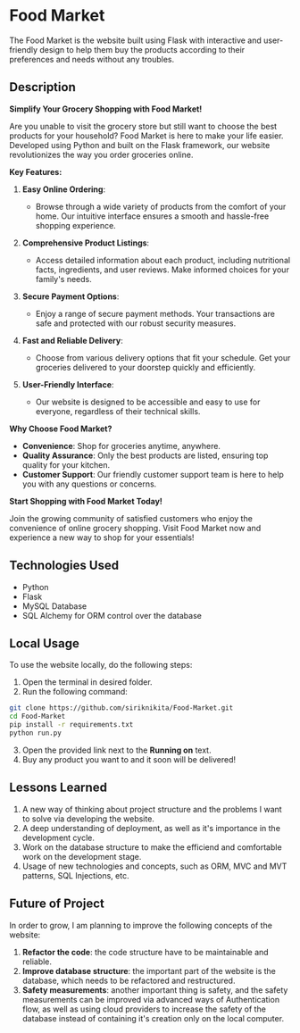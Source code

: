 # Food Market

The Food Market is the website built using Flask with interactive and user-friendly design to help them buy the products according to their preferences and needs without any troubles.

## Description

**Simplify Your Grocery Shopping with Food Market!**

Are you unable to visit the grocery store but still want to choose the best products for your household? Food Market is here to make your life easier. Developed using Python and built on the Flask framework, our website revolutionizes the way you order groceries online.

**Key Features:**

1. **Easy Online Ordering**:
   - Browse through a wide variety of products from the comfort of your home. Our intuitive interface ensures a smooth and hassle-free shopping experience.

2. **Comprehensive Product Listings**:
   - Access detailed information about each product, including nutritional facts, ingredients, and user reviews. Make informed choices for your family's needs.

3. **Secure Payment Options**:
   - Enjoy a range of secure payment methods. Your transactions are safe and protected with our robust security measures.

4. **Fast and Reliable Delivery**:
   - Choose from various delivery options that fit your schedule. Get your groceries delivered to your doorstep quickly and efficiently.

5. **User-Friendly Interface**:
   - Our website is designed to be accessible and easy to use for everyone, regardless of their technical skills.

**Why Choose Food Market?**

- **Convenience**: Shop for groceries anytime, anywhere.
- **Quality Assurance**: Only the best products are listed, ensuring top quality for your kitchen.
- **Customer Support**: Our friendly customer support team is here to help you with any questions or concerns.

**Start Shopping with Food Market Today!**

Join the growing community of satisfied customers who enjoy the convenience of online grocery shopping. Visit Food Market now and experience a new way to shop for your essentials!

## Technologies Used

- Python
- Flask
- MySQL Database
- SQL Alchemy for ORM control over the database

## Local Usage

To use the website locally, do the following steps:

1. Open the terminal in desired folder.
2. Run the following command:

```sh
git clone https://github.com/siriknikita/Food-Market.git
cd Food-Market
pip install -r requirements.txt
python run.py
```

3. Open the provided link next to the **Running on** text.
4. Buy any product you want to and it soon will be delivered!

## Lessons Learned

1. A new way of thinking about project structure and the problems I want to solve via developing the website.
2. A deep understanding of deployment, as well as it's importance in the development cycle.
3. Work on the database structure to make the efficiend and comfortable work on the development stage.
4. Usage of new technologies and concepts, such as ORM, MVC and MVT patterns, SQL Injections, etc.

## Future of Project

In order to grow, I am planning to improve the following concepts of the website:

1. **Refactor the code**: the code structure have to be maintainable and reliable.
2. **Improve database structure**: the important part of the website is the database, which needs to be refactored and restructured.
3. **Safety measurements**: another important thing is safety, and the safety measurements can be improved via advanced ways of Authentication flow, as well as using cloud providers to increase the safety of the database instead of containing it's creation only on the local computer.
